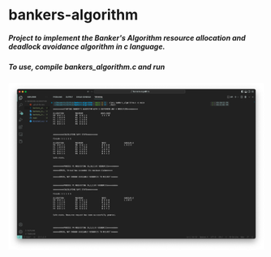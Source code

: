 # bankers-algorithm
##### Project to implement the Banker's Algorithm resource allocation and deadlock avoidance algorithm in c language.
##### To use, compile bankers_algorithm.c and run

![1](images/1.png "1")
 

